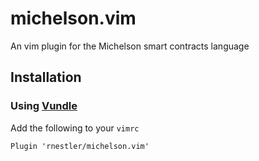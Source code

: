 # michelson.vim

An vim plugin for the Michelson smart contracts language

## Installation

### Using [Vundle](https://github.com/VundleVim/Vundle.vim)

Add the following to your `vimrc`
```vimrc
Plugin 'rnestler/michelson.vim'
```
